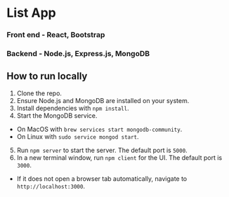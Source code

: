 # List App

### Front end - React, Bootstrap

### Backend - Node.js, Express.js, MongoDB

## How to run locally

1. Clone the repo.
2. Ensure Node.js and MongoDB are installed on your system.
3. Install dependencies with `npm install`.
4. Start the MongoDB service.
  * On MacOS with `brew services start mongodb-community`.
  * On Linux with `sudo service mongod start`.
5. Run `npm server` to start the server. The default port is `5000`.
6. In a new terminal window, run `npm client` for the UI. The default port is `3000`.
  * If it does not open a browser tab automatically, navigate to `http://localhost:3000`.
